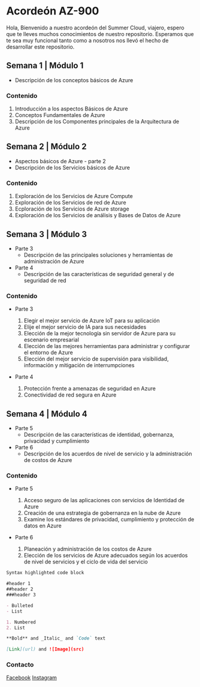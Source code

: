 # Acordeón AZ-900

Hola, Bienvenido a nuestro acordeón del Summer Cloud, viajero, espero que te lleves muchos conocimientos de nuestro repositorio. Esperamos que te sea muy funcional tanto como a nosotros nos llevó el hecho de desarrollar este repositorio.

## Semana 1 | Módulo 1
* Descripción de los conceptos básicos de Azure

### Contenido
1. Introducción a los aspectos Básicos de Azure
2. Conceptos Fundamentales de Azure
3. Descripción de los Componentes principales de la Arquitectura de Azure

## Semana 2 | Módulo 2
* Aspectos básicos de Azure - parte 2
* Descripción de los Servicios básicos de Azure

### Contenido
1. Exploración de los Servicios de Azure Compute
2. Exploración de los Servicios de red de Azure
3. Ecploración de los Servicios de Azure storage
4. Exploración de los Servicios de análisis y Bases de Datos de Azure

## Semana 3 | Módulo 3
* Parte 3
  * Descripción de las principales soluciones y herramientas de administración de Azure
* Parte 4
  * Descripción de las características de seguridad general y de seguridad de red

### Contenido
* Parte 3
  1. Elegir el mejor servicio de Azure IoT para su aplicación
  2. Elije el mejor servicio de IA para sus necesidades
  3. Elección de la mejor tecnología sin servidor de Azure para su escenario empresarial
  4. Elección de las mejores herramientas para administrar y configurar el entorno de Azure
  5. Elección del mejor servicio de supervisión para visibilidad, información y mitigación de interrumpciones

* Parte 4
  1. Protección frente a amenazas de seguridad en Azure
  2. Conectividad de red segura en Azure

## Semana 4 | Módulo 4
* Parte 5
  * Descripción de las características de identidad, gobernanza, privacidad y cumplimiento
* Parte 6
  * Descripción de los acuerdos de nivel de servicio y la administración de costos de Azure

### Contenido
* Parte 5
  1. Acceso seguro de las aplicaciones con servicios de Identidad de Azure
  2. Creación de una estrategia de gobernanza en la nube de Azure
  3. Examine los estándares de privacidad, cumplimiento y protección de datos en Azure

* Parte 6
  1. Planeación y administración de los costos de Azure
  2. Elección de los servicios de Azure adecuados según los acuerdos de nivel de servicios y el ciclo de vida del servicio


```markdown
Syntax highlighted code block

#header 1
##header 2
###header 3

- Bulleted
- List

1. Numbered
2. List

**Bold** and _Italic_ and `Code` text

[Link](url) and ![Image](src)
```

### Contacto

[Facebook](https://www.facebook.com/rene.cruz01233)
[Instagram](https://www.instagram.com/mayhrem/)

